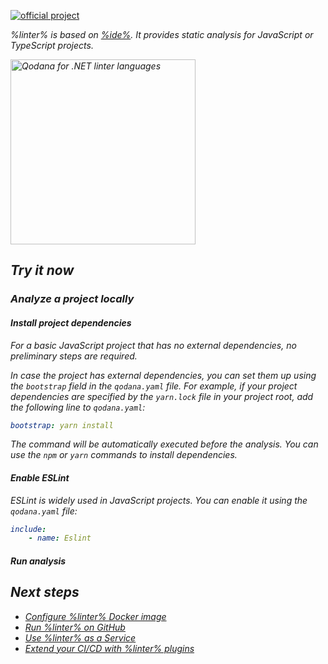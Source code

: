 [//]: # (title: Qodana for JS)

[![official project](https://jb.gg/badges/official-flat-square.svg)](https://confluence.jetbrains.com/display/ALL/JetBrains+on+GitHub)

<note>
    <p>
<include src="lib_qd.xml" include-id="eap-warning">
<var name="product" value="Qodana JS"/>
</include>
</p>
</note>

<var name="linter" value="Qodana for JS"/>

<var name="linter" value="Qodana JS"/>
<var name="ide" value="WebStorm"/>
<var name="docker-image" value="jetbrains/qodana-js:2023.1-eap"/>

%linter% is based on [%ide%](https://www.jetbrains.com/webstorm/). It provides static analysis for JavaScript or TypeScript projects.

<img src="js.png" dark-src="js_dark.png" alt="Qodana for .NET linter languages" width="296"/>

## Try it now

### Analyze a project locally

#### Install project dependencies

For a basic JavaScript project that has no external dependencies, no preliminary steps are required.

In case the project has external dependencies, you can set them up using the `bootstrap` field in the `qodana.yaml` file. 
For example, if your project dependencies are specified by the `yarn.lock` file in your project root, add the following 
line to `qodana.yaml`:

```yaml
bootstrap: yarn install
```
The command will be automatically executed before the analysis. You can use the `npm` or `yarn` commands to install dependencies.

#### Enable ESLint

ESLint is widely used in JavaScript projects. You can enable it using the `qodana.yaml` file:

```yaml
include:
    - name: Eslint
```

#### Run analysis

<p><include src="lib_qd.xml" include-id="qodana-cli-quickstart" use-filter="non-php,js-only,non-gs,empty"/></p>

## Next steps

- <a href="docker-image-configuration.xml">Configure %linter% Docker image</a>
- <a href="github.md">Run %linter% on GitHub</a>
- <a href="service.md">Use %linter% as a Service</a>
- <a href="ci.md">Extend your CI/CD with %linter% plugins</a>
